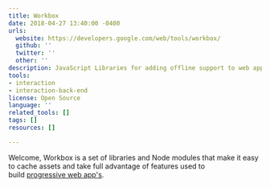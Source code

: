 ```yaml
---
title: Workbox
date: 2018-04-27 13:40:00 -0400
urls:
  website: https://developers.google.com/web/tools/workbox/
  github: ''
  twitter: ''
  other: ''
description: JavaScript Libraries for adding offline support to web apps
tools:
- interaction
- interaction-back-end
license: Open Source
language: ''
related_tools: []
tags: []
resources: []

---
```

Welcome, Workbox is a set of libraries and Node modules that make it easy to cache assets and take full advantage of features used to build [progressive web app's](https://developers.google.com/web/progressive-web-apps/).